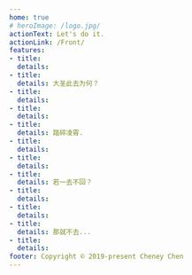 ```yaml
---
home: true
# heroImage: /logo.jpg/
actionText: Let's do it.
actionLink: /Front/
features:
- title: 
  details: 
- title: 
  details: 大圣此去为何？
- title: 
  details: 
- title: 
  details: 
- title: 
  details: 踏碎凌霄.
- title: 
  details: 
- title: 
  details: 
- title: 
  details: 若一去不回？
- title: 
  details: 
- title: 
  details: 
- title: 
  details: 那就不去...
- title: 
  details: 
footer: Copyright © 2019-present Cheney Chen
---
```

